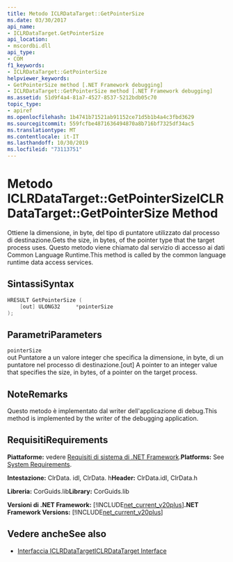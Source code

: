 ```yaml
---
title: Metodo ICLRDataTarget::GetPointerSize
ms.date: 03/30/2017
api_name:
- ICLRDataTarget.GetPointerSize
api_location:
- mscordbi.dll
api_type:
- COM
f1_keywords:
- ICLRDataTarget::GetPointerSize
helpviewer_keywords:
- GetPointerSize method [.NET Framework debugging]
- ICLRDataTarget::GetPointerSize method [.NET Framework debugging]
ms.assetid: 51d9f4a4-81a7-4527-8537-5212bdb05c70
topic_type:
- apiref
ms.openlocfilehash: 1b4741b71521ab91152ce71d5b1b4a4c3fbd3629
ms.sourcegitcommit: 559fcfbe4871636494870a8b716bf7325df34ac5
ms.translationtype: MT
ms.contentlocale: it-IT
ms.lasthandoff: 10/30/2019
ms.locfileid: "73113751"
---
```

# <a name="iclrdatatargetgetpointersize-method"></a><span data-ttu-id="3b7b8-102">Metodo ICLRDataTarget::GetPointerSize</span><span class="sxs-lookup"><span data-stu-id="3b7b8-102">ICLRDataTarget::GetPointerSize Method</span></span>
<span data-ttu-id="3b7b8-103">Ottiene la dimensione, in byte, del tipo di puntatore utilizzato dal processo di destinazione.</span><span class="sxs-lookup"><span data-stu-id="3b7b8-103">Gets the size, in bytes, of the pointer type that the target process uses.</span></span> <span data-ttu-id="3b7b8-104">Questo metodo viene chiamato dal servizio di accesso ai dati Common Language Runtime.</span><span class="sxs-lookup"><span data-stu-id="3b7b8-104">This method is called by the common language runtime data access services.</span></span>  
  
## <a name="syntax"></a><span data-ttu-id="3b7b8-105">Sintassi</span><span class="sxs-lookup"><span data-stu-id="3b7b8-105">Syntax</span></span>  
  
```cpp  
HRESULT GetPointerSize (  
    [out] ULONG32     *pointerSize  
);  
```  
  
## <a name="parameters"></a><span data-ttu-id="3b7b8-106">Parametri</span><span class="sxs-lookup"><span data-stu-id="3b7b8-106">Parameters</span></span>  
 `pointerSize`  
 <span data-ttu-id="3b7b8-107">out Puntatore a un valore integer che specifica la dimensione, in byte, di un puntatore nel processo di destinazione.</span><span class="sxs-lookup"><span data-stu-id="3b7b8-107">[out] A pointer to an integer value that specifies the size, in bytes, of a pointer on the target process.</span></span>  
  
## <a name="remarks"></a><span data-ttu-id="3b7b8-108">Note</span><span class="sxs-lookup"><span data-stu-id="3b7b8-108">Remarks</span></span>  
 <span data-ttu-id="3b7b8-109">Questo metodo è implementato dal writer dell'applicazione di debug.</span><span class="sxs-lookup"><span data-stu-id="3b7b8-109">This method is implemented by the writer of the debugging application.</span></span>  
  
## <a name="requirements"></a><span data-ttu-id="3b7b8-110">Requisiti</span><span class="sxs-lookup"><span data-stu-id="3b7b8-110">Requirements</span></span>  
 <span data-ttu-id="3b7b8-111">**Piattaforme:** vedere [Requisiti di sistema di .NET Framework](../../../../docs/framework/get-started/system-requirements.md).</span><span class="sxs-lookup"><span data-stu-id="3b7b8-111">**Platforms:** See [System Requirements](../../../../docs/framework/get-started/system-requirements.md).</span></span>  
  
 <span data-ttu-id="3b7b8-112">**Intestazione:** ClrData. idl, ClrData. h</span><span class="sxs-lookup"><span data-stu-id="3b7b8-112">**Header:** ClrData.idl, ClrData.h</span></span>  
  
 <span data-ttu-id="3b7b8-113">**Libreria:** CorGuids.lib</span><span class="sxs-lookup"><span data-stu-id="3b7b8-113">**Library:** CorGuids.lib</span></span>  
  
 <span data-ttu-id="3b7b8-114">**Versioni di .NET Framework:** [!INCLUDE[net_current_v20plus](../../../../includes/net-current-v20plus-md.md)]</span><span class="sxs-lookup"><span data-stu-id="3b7b8-114">**.NET Framework Versions:** [!INCLUDE[net_current_v20plus](../../../../includes/net-current-v20plus-md.md)]</span></span>  
  
## <a name="see-also"></a><span data-ttu-id="3b7b8-115">Vedere anche</span><span class="sxs-lookup"><span data-stu-id="3b7b8-115">See also</span></span>

- [<span data-ttu-id="3b7b8-116">Interfaccia ICLRDataTarget</span><span class="sxs-lookup"><span data-stu-id="3b7b8-116">ICLRDataTarget Interface</span></span>](../../../../docs/framework/unmanaged-api/debugging/iclrdatatarget-interface.md)
